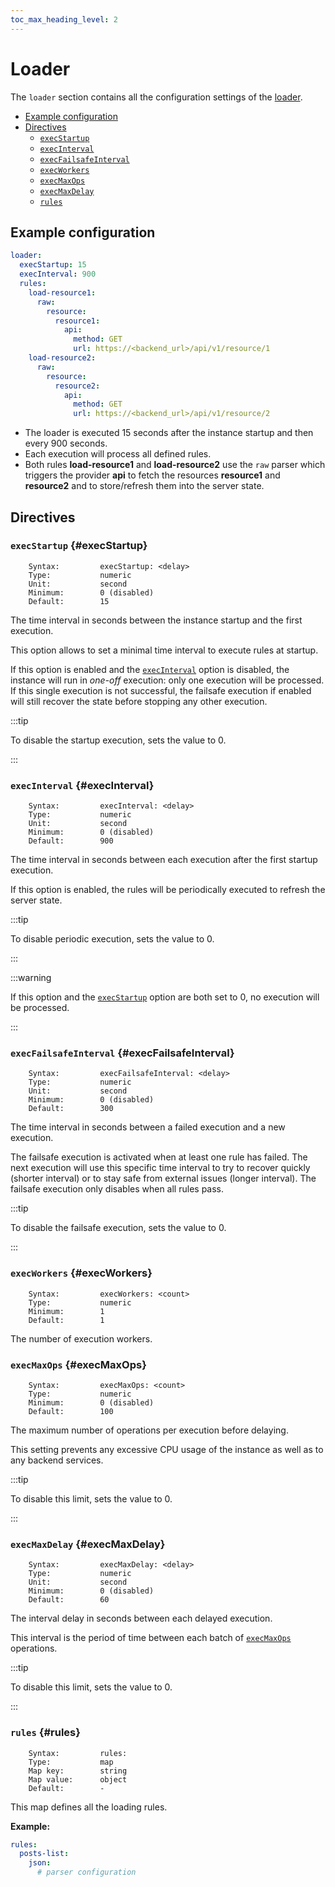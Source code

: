 ```yaml
---
toc_max_heading_level: 2
---
```


# Loader

The `loader` section contains all the configuration settings of the [loader](/neon/configuration/loader/overview/).

- [Example configuration](#example-configuration)
- [Directives](#directives)
  - [`execStartup`](#execStartup)
  - [`execInterval`](#execInterval)
  - [`execFailsafeInterval`](#execFailsafeInterval)
  - [`execWorkers`](#execWorkers)
  - [`execMaxOps`](#execMaxOps)
  - [`execMaxDelay`](#execMaxDelay)
  - [`rules`](#rules)

## Example configuration

```yaml
loader:
  execStartup: 15
  execInterval: 900
  rules:
    load-resource1:
      raw:
        resource:
          resource1:
            api:
              method: GET
              url: https://<backend_url>/api/v1/resource/1
    load-resource2:
      raw:
        resource:
          resource2:
            api:
              method: GET
              url: https://<backend_url>/api/v1/resource/2
```

- The loader is executed 15 seconds after the instance startup and then every 900 seconds.
- Each execution will process all defined rules.
- Both rules **load-resource1** and **load-resource2** use the `raw` parser which triggers the provider **api** to fetch the resources **resource1** and **resource2** and to store/refresh them into the server state.

## Directives

### `execStartup` {#execStartup}

```
    Syntax:         execStartup: <delay>
    Type:           numeric
    Unit:           second
    Minimum:        0 (disabled)
    Default:        15
```

The time interval in seconds between the instance startup and the first execution.

This option allows to set a minimal time interval to execute rules at startup.

If this option is enabled and the [`execInterval`](#execInterval) option is disabled, the instance will run in _one-off_ execution: only one execution will be processed. If this single execution is not successful, the failsafe execution if enabled will still recover the state before stopping any other execution.

:::tip

To disable the startup execution, sets the value to 0.

:::

### `execInterval` {#execInterval}

```
    Syntax:         execInterval: <delay>
    Type:           numeric
    Unit:           second
    Minimum:        0 (disabled)
    Default:        900
```

The time interval in seconds between each execution after the first startup execution.

If this option is enabled, the rules will be periodically executed to refresh the server state.

:::tip

To disable periodic execution, sets the value to 0.

:::

:::warning

If this option and the [`execStartup`](#execStartup) option are both set to 0, no execution will be processed.

:::

### `execFailsafeInterval` {#execFailsafeInterval}

```
    Syntax:         execFailsafeInterval: <delay>
    Type:           numeric
    Unit:           second
    Minimum:        0 (disabled)
    Default:        300
```

The time interval in seconds between a failed execution and a new execution.

The failsafe execution is activated when at least one rule has failed. The next execution will use this specific time interval to try to recover quickly (shorter interval) or to stay safe from external issues (longer interval). The failsafe execution only disables when all rules pass.

:::tip

To disable the failsafe execution, sets the value to 0.

:::

### `execWorkers` {#execWorkers}

```
    Syntax:         execWorkers: <count>
    Type:           numeric
    Minimum:        1
    Default:        1
```

The number of execution workers.

### `execMaxOps` {#execMaxOps}

```
    Syntax:         execMaxOps: <count>
    Type:           numeric
    Minimum:        0 (disabled)
    Default:        100
```

The maximum number of operations per execution before delaying.

This setting prevents any excessive CPU usage of the instance as well as to any backend services.

:::tip

To disable this limit, sets the value to 0.

:::

### `execMaxDelay` {#execMaxDelay}

```
    Syntax:         execMaxDelay: <delay>
    Type:           numeric
    Unit:           second
    Minimum:        0 (disabled)
    Default:        60
```

The interval delay in seconds between each delayed execution.

This interval is the period of time between each batch of [`execMaxOps`](#execMaxOps) operations.

:::tip

To disable this limit, sets the value to 0.

:::

### `rules` {#rules}

```
    Syntax:         rules:
    Type:           map
    Map key:        string
    Map value:      object
    Default:        -
```

This map defines all the loading rules.

**Example:**

```yaml
rules:
  posts-list:
    json:
      # parser configuration
```
